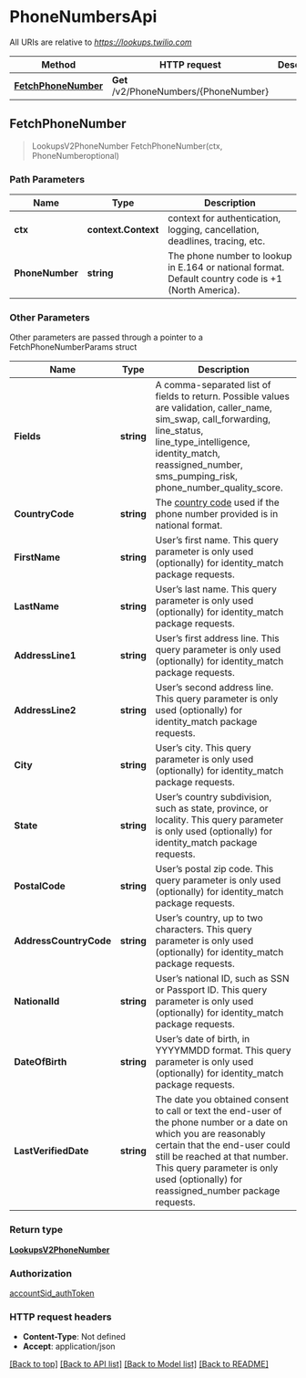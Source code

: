 # PhoneNumbersApi

All URIs are relative to *https://lookups.twilio.com*

Method | HTTP request | Description
------------- | ------------- | -------------
[**FetchPhoneNumber**](PhoneNumbersApi.md#FetchPhoneNumber) | **Get** /v2/PhoneNumbers/{PhoneNumber} | 



## FetchPhoneNumber

> LookupsV2PhoneNumber FetchPhoneNumber(ctx, PhoneNumberoptional)





### Path Parameters


Name | Type | Description
------------- | ------------- | -------------
**ctx** | **context.Context** | context for authentication, logging, cancellation, deadlines, tracing, etc.
**PhoneNumber** | **string** | The phone number to lookup in E.164 or national format. Default country code is +1 (North America).

### Other Parameters

Other parameters are passed through a pointer to a FetchPhoneNumberParams struct


Name | Type | Description
------------- | ------------- | -------------
**Fields** | **string** | A comma-separated list of fields to return. Possible values are validation, caller_name, sim_swap, call_forwarding, line_status, line_type_intelligence, identity_match, reassigned_number, sms_pumping_risk, phone_number_quality_score.
**CountryCode** | **string** | The [country code](https://en.wikipedia.org/wiki/ISO_3166-1_alpha-2) used if the phone number provided is in national format.
**FirstName** | **string** | User’s first name. This query parameter is only used (optionally) for identity_match package requests.
**LastName** | **string** | User’s last name. This query parameter is only used (optionally) for identity_match package requests.
**AddressLine1** | **string** | User’s first address line. This query parameter is only used (optionally) for identity_match package requests.
**AddressLine2** | **string** | User’s second address line. This query parameter is only used (optionally) for identity_match package requests.
**City** | **string** | User’s city. This query parameter is only used (optionally) for identity_match package requests.
**State** | **string** | User’s country subdivision, such as state, province, or locality. This query parameter is only used (optionally) for identity_match package requests.
**PostalCode** | **string** | User’s postal zip code. This query parameter is only used (optionally) for identity_match package requests.
**AddressCountryCode** | **string** | User’s country, up to two characters. This query parameter is only used (optionally) for identity_match package requests.
**NationalId** | **string** | User’s national ID, such as SSN or Passport ID. This query parameter is only used (optionally) for identity_match package requests.
**DateOfBirth** | **string** | User’s date of birth, in YYYYMMDD format. This query parameter is only used (optionally) for identity_match package requests.
**LastVerifiedDate** | **string** | The date you obtained consent to call or text the end-user of the phone number or a date on which you are reasonably certain that the end-user could still be reached at that number. This query parameter is only used (optionally) for reassigned_number package requests.

### Return type

[**LookupsV2PhoneNumber**](LookupsV2PhoneNumber.md)

### Authorization

[accountSid_authToken](../README.md#accountSid_authToken)

### HTTP request headers

- **Content-Type**: Not defined
- **Accept**: application/json

[[Back to top]](#) [[Back to API list]](../README.md#documentation-for-api-endpoints)
[[Back to Model list]](../README.md#documentation-for-models)
[[Back to README]](../README.md)

